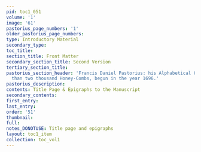```yaml
---
pid: toc1_051
volume: '1'
image: '61'
pastorius_page_numbers: '1'
older_pastorius_page_numbers: 
type: Introductory Material
secondary_type: 
toc_title: 
section_title: Front Matter
secondary_section_title: Second Version
tertiary_section_title: 
pastorius_section_header: 'Francis Daniel Pastorius: his Alphabetical Hive of more
  than two thousand Honey-Combs, begun in the year 1696.'
pastorius_description: 
contents: Title Page & Epigraphs to the Manuscript
secondary_contents: 
first_entry: 
last_entry: 
order: '51'
thumbnail: 
full: 
notes_DONOTUSE: Title page and epigraphs
layout: toc1_item
collection: toc_vol1
---
```

